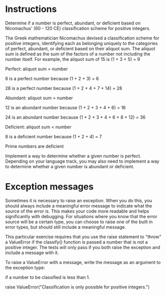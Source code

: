 # Instructions
Determine if a number is perfect, abundant, or deficient based on Nicomachus' (60 - 120 CE) classification scheme for positive integers.

The Greek mathematician Nicomachus devised a classification scheme for positive integers, identifying each as belonging uniquely to the categories of perfect, abundant, or deficient based on their aliquot sum. The aliquot sum is defined as the sum of the factors of a number not including the number itself. For example, the aliquot sum of 15 is (1 + 3 + 5) = 9

Perfect: aliquot sum = number

6 is a perfect number because (1 + 2 + 3) = 6

28 is a perfect number because (1 + 2 + 4 + 7 + 14) = 28

Abundant: aliquot sum > number

12 is an abundant number because (1 + 2 + 3 + 4 + 6) = 16

24 is an abundant number because (1 + 2 + 3 + 4 + 6 + 8 + 12) = 36

Deficient: aliquot sum < number

8 is a deficient number because (1 + 2 + 4) = 7

Prime numbers are deficient

Implement a way to determine whether a given number is perfect. Depending on your language track, you may also need to implement a way to determine whether a given number is abundant or deficient.

# Exception messages

Sometimes it is necessary to raise an exception. When you do this, you should always include a meaningful error message to indicate what the source of the error is. This makes your code more readable and helps significantly with debugging. For situations where you know that the error source will be a certain type, you can choose to raise one of the built in error types, but should still include a meaningful message.

This particular exercise requires that you use the raise statement to "throw" a ValueError if the classify() function is passed a number that is not a positive integer. The tests will only pass if you both raise the exception and include a message with it.

To raise a ValueError with a message, write the message as an argument to the exception type:

if a number to be classified is less than 1.

raise ValueError("Classification is only possible for positive integers.")
